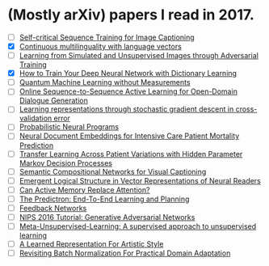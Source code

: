 # (Mostly arXiv) papers I read in 2017.

- [ ] [Self-critical Sequence Training for Image Captioning](https://arxiv.org/pdf/1612.00563v1.pdf)
- [x] [Continuous multilinguality with language vectors](https://arxiv.org/abs/1612.07486)
- [ ] [Learning from Simulated and Unsupervised Images through Adversarial Training](https://arxiv.org/abs/1612.07512)
- [x] [How to Train Your Deep Neural Network with Dictionary Learning](https://arxiv.org/abs/1612.07454)
- [ ] [Quantum Machine Learning without Measurements](https://arxiv.org/abs/1612.05535)
- [ ] [Online Sequence-to-Sequence Active Learning for Open-Domain Dialogue Generation](https://arxiv.org/abs/1612.03929)
- [ ] [Learning representations through stochastic gradient descent in cross-validation error](https://arxiv.org/abs/1612.02879)
- [ ] [Probabilistic Neural Programs](https://arxiv.org/abs/1612.00712)
- [ ] [Neural Document Embeddings for Intensive Care Patient Mortality Prediction](https://arxiv.org/abs/1612.00467)
- [ ] [Transfer Learning Across Patient Variations with Hidden Parameter Markov Decision Processes](https://arxiv.org/abs/1612.00475)
- [ ] [Semantic Compositional Networks for Visual Captioning](https://arxiv.org/abs/1611.08002)
- [ ] [Emergent Logical Structure in Vector Representations of Neural Readers](https://arxiv.org/abs/1611.07954)
- [ ] [Can Active Memory Replace Attention?](https://arxiv.org/abs/1610.08613)
- [ ] [The Predictron: End-To-End Learning and Planning](https://arxiv.org/abs/1612.08810)
- [ ] [Feedback Networks](https://arxiv.org/abs/1612.09508)
- [ ] [NIPS 2016 Tutorial: Generative Adversarial Networks](https://arxiv.org/abs/1701.00160)
- [ ] [Meta-Unsupervised-Learning: A supervised approach to unsupervised learning](https://arxiv.org/abs/1612.09030)
- [ ] [A Learned Representation For Artistic Style](https://arxiv.org/abs/1610.07629)
- [ ] [Revisiting Batch Normalization For Practical Domain Adaptation](https://arxiv.org/abs/1603.04779)
